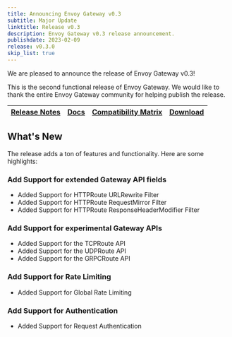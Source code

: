 ```yaml
---
title: Announcing Envoy Gateway v0.3
subtitle: Major Update
linktitle: Release v0.3
description: Envoy Gateway v0.3 release announcement.
publishdate: 2023-02-09
release: v0.3.0
skip_list: true
---
```


We are pleased to announce the release of Envoy Gateway v0.3!

This is the second functional release of Envoy Gateway. We would like to thank the entire Envoy Gateway community for
helping publish the release.

| [Release Notes][] | [Docs][docs] | [Compatibility Matrix][matrix] | [Download][] |
|-------------------|--------------|--------------------------------|--------------|

## What's New

The release adds a ton of features and functionality. Here are some highlights:

### Add Support for extended Gateway API fields

+ Added Support for HTTPRoute URLRewrite Filter
+ Added Support for HTTPRoute RequestMirror Filter
+ Added Support for HTTPRoute ResponseHeaderModifier Filter

### Add Support for experimental Gateway APIs

+ Added Support for the TCPRoute API
+ Added Support for the UDPRoute API
+ Added Support for the GRPCRoute API

### Add Support for Rate Limiting

+ Added Support for Global Rate Limiting

### Add Support for Authentication

+ Added Support for Request Authentication

[Release Notes]: ./notes/v0.3.0
[matrix]: ./matrix
[docs]: https://gateway.envoyproxy.io/v0.3.0/index.html
[Download]: https://github.com/envoyproxy/gateway/releases/tag/v0.3.0
